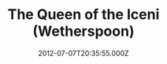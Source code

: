 ---
date: 2012-07-07T20:35:55.000Z
title: The Queen of the Iceni (Wetherspoon)
latitude: 52.62520326140902
longitude: 1.3037988197561505
url: http://www.jdwetherspoon.co.uk
category: checkin
---